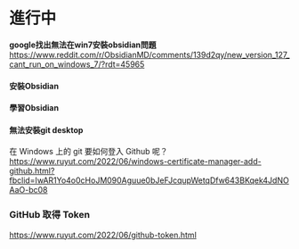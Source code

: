 # 進行中

**google找出無法在win7安裝obsidian問題**
https://www.reddit.com/r/ObsidianMD/comments/139d2qy/new_version_127_cant_run_on_windows_7/?rdt=45965
#### 安裝Obsidian
#### 學習Obsidian
#### 無法安裝git desktop

在 Windows 上的 git 要如何登入 Github 呢？
https://www.ruyut.com/2022/06/windows-certificate-manager-add-github.html?fbclid=IwAR1Yo4o0cHoJM090Aguue0bJeFJcqupWetqDfw643BKqek4JdNOAaO-bc08
### GitHub 取得 Token

https://www.ruyut.com/2022/06/github-token.html

